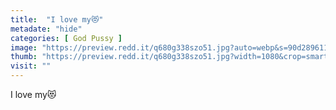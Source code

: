 ```yaml
---
title:  "I love my😻"
metadate: "hide"
categories: [ God Pussy ]
image: "https://preview.redd.it/q680g338szo51.jpg?auto=webp&s=90d289611f088b904d00e5154b6beb8c4a9c63d0"
thumb: "https://preview.redd.it/q680g338szo51.jpg?width=1080&crop=smart&auto=webp&s=45f2312e1d61177f74a2a2aaacf27f1740bb8389"
visit: ""
---
```

I love my😻
